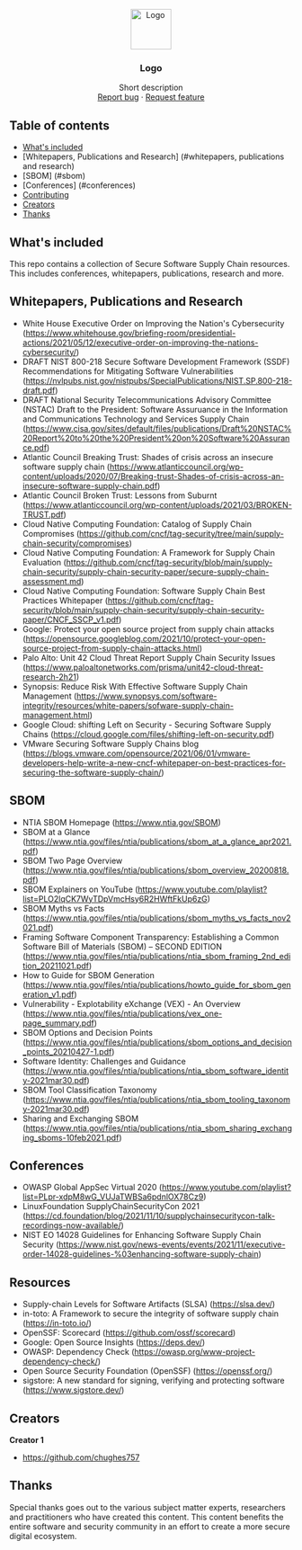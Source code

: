<p align="center">
  <a href="https://example.com/">
    <img src="https://via.placeholder.com/72" alt="Logo" width=72 height=72>
  </a>

  <h3 align="center">Logo</h3>

  <p align="center">
    Short description
    <br>
    <a href="https://reponame/issues/new?template=bug.md">Report bug</a>
    ·
    <a href="https://reponame/issues/new?template=feature.md&labels=feature">Request feature</a>
  </p>
</p>


## Table of contents

- [What's included](#whats-included)
- [Whitepapers, Publications and Research] (#whitepapers, publications and research)
- [SBOM] (#sbom)
- [Conferences] (#conferences)
- [Contributing](#contributing)
- [Creators](#creators)
- [Thanks](#thanks)

## What's included

This repo contains a collection of Secure Software Supply Chain resources. This includes conferences, whitepapers, publications, research and more. 


## Whitepapers, Publications and Research

- White House Executive Order on Improving the Nation's Cybersecurity (https://www.whitehouse.gov/briefing-room/presidential-actions/2021/05/12/executive-order-on-improving-the-nations-cybersecurity/)
- DRAFT NIST 800-218 Secure Software Development Framework (SSDF) Recommendations for Mitigating Software Vulnerabilities (https://nvlpubs.nist.gov/nistpubs/SpecialPublications/NIST.SP.800-218-draft.pdf)
- DRAFT National Security Telecommunications Advisory Committee (NSTAC) Draft to the President: Software Assuruance in the Information and Communications Technology and Services Supply Chain (https://www.cisa.gov/sites/default/files/publications/Draft%20NSTAC%20Report%20to%20the%20President%20on%20Software%20Assurance.pdf)
- Atlantic Council Breaking Trust: Shades of crisis across an insecure software supply chain (https://www.atlanticcouncil.org/wp-content/uploads/2020/07/Breaking-trust-Shades-of-crisis-across-an-insecure-software-supply-chain.pdf)
- Atlantic Council Broken Trust: Lessons from Suburnt (https://www.atlanticcouncil.org/wp-content/uploads/2021/03/BROKEN-TRUST.pdf)
- Cloud Native Computing Foundation: Catalog of Supply Chain Compromises (https://github.com/cncf/tag-security/tree/main/supply-chain-security/compromises)
- Cloud Native Computing Foundation: A Framework for Supply Chain Evaluation (https://github.com/cncf/tag-security/blob/main/supply-chain-security/supply-chain-security-paper/secure-supply-chain-assessment.md)
- Cloud Native Computing Foundation: Software Supply Chain Best Practices Whitepaper  (https://github.com/cncf/tag-security/blob/main/supply-chain-security/supply-chain-security-paper/CNCF_SSCP_v1.pdf)
- Google: Protect your open source project from supply chain attacks (https://opensource.googleblog.com/2021/10/protect-your-open-source-project-from-supply-chain-attacks.html)
- Palo Alto: Unit 42 Cloud Threat Report Supply Chain Security Issues (https://www.paloaltonetworks.com/prisma/unit42-cloud-threat-research-2h21)
- Synopsis: Reduce Risk With Effective Software Supply Chain Management (https://www.synopsys.com/software-integrity/resources/white-papers/sofware-supply-chain-management.html)
- Google Cloud: shifting Left on Security - Securing Software Supply Chains (https://cloud.google.com/files/shifting-left-on-security.pdf)
- VMware Securing Software Supply Chains blog (https://blogs.vmware.com/opensource/2021/06/01/vmware-developers-help-write-a-new-cncf-whitepaper-on-best-practices-for-securing-the-software-supply-chain/)

## SBOM

- NTIA SBOM Homepage (https://www.ntia.gov/SBOM)
- SBOM at a Glance (https://www.ntia.gov/files/ntia/publications/sbom_at_a_glance_apr2021.pdf)
- SBOM Two Page Overview (https://www.ntia.gov/files/ntia/publications/sbom_overview_20200818.pdf)
- SBOM Explainers on YouTube (https://www.youtube.com/playlist?list=PLO2lqCK7WyTDpVmcHsy6R2HWftFkUp6zG)
- SBOM Myths vs Facts (https://www.ntia.gov/files/ntia/publications/sbom_myths_vs_facts_nov2021.pdf)
- Framing Software Component Transparency: Establishing a Common Software Bill of Materials (SBOM) – SECOND EDITION (https://www.ntia.gov/files/ntia/publications/ntia_sbom_framing_2nd_edition_20211021.pdf)
- How to Guide for SBOM Generation (https://www.ntia.gov/files/ntia/publications/howto_guide_for_sbom_generation_v1.pdf)
- Vulnerability - Explotability eXchange (VEX) - An Overview (https://www.ntia.gov/files/ntia/publications/vex_one-page_summary.pdf)
- SBOM Options and Decision Points (https://www.ntia.gov/files/ntia/publications/sbom_options_and_decision_points_20210427-1.pdf)
- Software Identity: Challenges and Guidance (https://www.ntia.gov/files/ntia/publications/ntia_sbom_software_identity-2021mar30.pdf)
- SBOM Tool Classification Taxonomy (https://www.ntia.gov/files/ntia/publications/ntia_sbom_tooling_taxonomy-2021mar30.pdf)
- Sharing and Exchanging SBOM (https://www.ntia.gov/files/ntia/publications/ntia_sbom_sharing_exchanging_sboms-10feb2021.pdf)

## Conferences

- OWASP Global AppSec Virtual 2020 (https://www.youtube.com/playlist?list=PLpr-xdpM8wG_VUJaTWBSa6pdnlOX78Cz9)
- LinuxFoundation SupplyChainSecurityCon 2021 (https://cd.foundation/blog/2021/11/10/supplychainsecuritycon-talk-recordings-now-available/)
- NIST EO 14028 Guidelines for Enhancing Software Supply Chain Security (https://www.nist.gov/news-events/events/2021/11/executive-order-14028-guidelines-%03enhancing-software-supply-chain) 

## Resources

- Supply-chain Levels for Software Artifacts (SLSA) (https://slsa.dev/)
- in-toto: A Framework to secure the integrity of software supply chain (https://in-toto.io/)
- OpenSSF: Scorecard (https://github.com/ossf/scorecard)
- Google: Open Source Insights (https://deps.dev/)
- OWASP: Dependency Check (https://owasp.org/www-project-dependency-check/)
- Open Source Security Foundation (OpenSSF) (https://openssf.org/)
- sigstore: A new standard for signing, verifying and protecting software (https://www.sigstore.dev/) 


## Creators

**Creator 1**

- <https://github.com/chughes757>

## Thanks

Special thanks goes out to the various subject matter experts, researchers and practitioners who have created this content. This content benefits the entire software and security community in an effort to create a more secure digital ecosystem.

